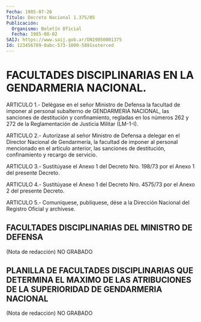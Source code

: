 ```yaml
---
Fecha: 1985-07-26
Título: Decreto Nacional 1.375/85
Publicación:
  Organismo: Boletín Oficial
  Fecha: 1985-08-02
SAIJ: https://www.saij.gob.ar/DN19850001375
Id: 123456789-0abc-573-1000-5891soterced
---
```

# FACULTADES DISCIPLINARIAS EN LA GENDARMERIA NACIONAL.

<a id="1"></a>
ARTICULO  1.-  Delégase en el señor Ministro de Defensa la facultad de imponer al personal  subalterno  de  GENDARMERIA  NACIONAL,  las sanciones  de  destitución y confinamiento, regladas en los números 262  y  272 de la  Reglamentación  de  Justicia  Militar  (LM-1-I).

<a id="2"></a>
ARTICULO  2.-  Autorízase al señor Ministro de Defensa a delegar en el Director Nacional  de  Gendarmería,  la  facultad  de imponer al personal  mencionado  en  el  artículo  anterior, las sanciones  de destitución, confinamiento y recargo de servicio.

<a id="3"></a>
ARTICULO  3.- Sustitúyase el Anexo 1 del Decreto Nro. 198/73 por el Anexo 1 del presente Decreto.

<a id="4"></a>
ARTICULO  4.-  Sustitúyase  el Anexo 1 del Decreto Nro. 4575/73 por el Anexo 2 del presente Decreto.

<a id="5"></a>
ARTICULO  5.- Comuníquese, publíquese, dése a la Dirección Nacional del Registro Oficial y archívese.

## FACULTADES DISCIPLINARIAS DEL MINISTRO DE DEFENSA

<a id="1"></a>
(Nota de redacción) NO GRABADO

## PLANILLA  DE  FACULTADES  DISCIPLINARIAS QUE DETERMINA EL MAXIMO DE LAS  ATRIBUCIONES  DE  LA  SUPERIORIDAD   DE  GENDARMERIA  NACIONAL

<a id="1"></a>
(Nota de redacción) NO GRABADO